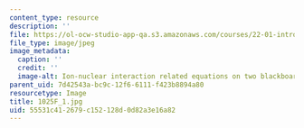 ```yaml
---
content_type: resource
description: ''
file: https://ol-ocw-studio-app-qa.s3.amazonaws.com/courses/22-01-introduction-to-nuclear-engineering-and-ionizing-radiation-fall-2016/55531c412679c152128d0d82a3e16a82_1025F_1.jpg
file_type: image/jpeg
image_metadata:
  caption: ''
  credit: ''
  image-alt: Ion-nuclear interaction related equations on two blackboards.
parent_uid: 7d42543a-bc9c-12f6-6111-f423b8894a80
resourcetype: Image
title: 1025F_1.jpg
uid: 55531c41-2679-c152-128d-0d82a3e16a82
---
```

